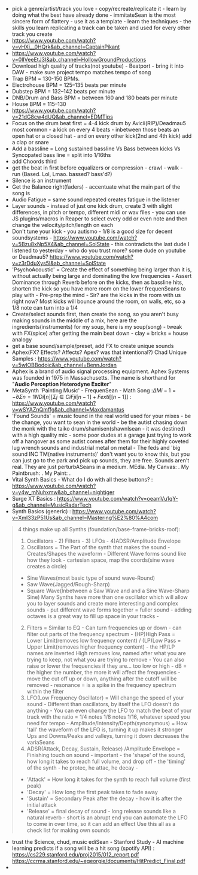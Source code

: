- pick a genre/artist/track you love - copy/recreate/replicate it - learn by doing what the best have already done - immitateSean is the most sincere form of flattery - use it as a template - learn the techniques - the skills you learn replicating a track can be taken and used for every other track you create
- https://www.youtube.com/watch?v=vHXi__0HQrk&ab_channel=CaptainPikant
- https://www.youtube.com/watch?v=0lIVeeEtJ3I&ab_channel=HollowGroundProductions
- Download high quality of tracks(not youtube) - Beatport - bring it into DAW - make sure project tempo matches tempo of song
- Trap BPM = 130-150 BPMs.
- Electrohouse BPM = 125–135 beats per minute
- Dubstep BPM = 132–142 beats per minute
- DNB/Drum and Bass BPM = between 160 and 180 beats per minute
- House BPM = 115–130
- https://www.youtube.com/watch?v=21dG8cw4dUQ&ab_channel=EDMTips
- Focus on the drum beat first = 4-4 kick drum by Avicii(RIP)/Deadmau5 most common - a kick on every 4 beats - inbetween those beats an open hat or a closed hat - and on every other kick(2nd and 4th kick) add a clap or snare
- Add a bassline = Long sustained bassline Vs Bass between kicks Vs Syncopated bass line = split into 1/16ths
- add Choords third
- get the beat in first before equalizers or compression - crawl - walk - run (Based. Lol, Lmao. bassed? bass'd?)
- Silence is an instrument 
- Get the Balance right(faders) - accentuate what the main part of the song is
- Audio Fatigue = same sound repeated creates fatigue in the listener
- Layer sounds - instead of just one kick drum, create 3 with slight differences, in pitch or tempo, different midi or wav files - you can use JS plugins/macros in Reaper to select every odd or even note and then change the velocity/pitch/length on each 
- Don't tune your kick - you autismo - 1/8 is a good size for decent soundsystems - https://www.youtube.com/watch?v=5Bzu8xNp5X4&ab_channel=SolState - this contradicts the last dude I listened to yesterday - who do you trust more? some dude on youtube or Deadmau5? https://www.youtube.com/watch?v=z3rDduXys5I&ab_channel=SolState
- 'PsychoAcoustic' = Create the effect of something being larger than it is, without actually being large and dominating the low frequencies - Assert Dominance through Reverb before on the kicks, then as bassline hits, shorten the kick so you have more room on the lower frequenSeans to play with - Pre-prep the mind - Sir? are the kicks in the room with us right now? Most kicks will bounce around the room, on walls, etc, so a 1/8 note can turn into a 1/4
- Create/select sounds first, then create the song, so you aren't busy making sounds in the middle of a mix, here are the ingredients(instruments) for my soup, here is my soup(song) - tweak with FX(spice) after getting the main beat down - clay = bricks = house analogy
- get a base sound/sample/preset, add FX to create unique sounds 
- Aphex(FX? Effects? Affects? Apex? was that intentional?) Chad Unique Samples : https://www.youtube.com/watch?v=5wIOBBodoic&ab_channel=BennJordan
- Aphex is a brand of audio signal processing equipment. Aphex Systems was founded in 1975 in Massachusetts. The name is shorthand for "**Audio Perception Heterodyne Exciter**"
- MetaSynth 'Painting Music' - FrequenSean - Math Song :$ΔMi−1 = −∂Σn=1NDi[n][Σj∈C{i}Fji[n − 1] + Fexti[[n−1]]$ : https://www.youtube.com/watch?v=wSYAZnQmffg&ab_channel=Maxdamantus
- 'Found Sounds' = music found in the real world used for your mixes - be the change, you want to sean in the world - be the autist chasing down the monk with the taiko drum/shamisen(shawnIsean - it was destined) with a high quality mic - some poor dudes at a garage just trying to work off a hangover as some autist comes after them for their highly coveted lug wrench sounds and industrial metal on metal - The feds and 'big sound INC TM(native instruments)' don't want you to know this, but you can just go to the park and pick up sounds, they are free. Sounds aren't real. They are just perturbASeans in a medium. MEdia. My Canvas: . My Paintbrush: . My Paint: .
- Vital Synth Basics - What do I do with all these buttons? : https://www.youtube.com/watch?v=y4w_mNuhxmw&ab_channel=nightiger
- Surge XT Basics : https://www.youtube.com/watch?v=oeamVu1qY-g&ab_channel=MusicRadarTech
- Synth Basics (generic) : https://www.youtube.com/watch?v=XmI33zP51Us&ab_channel=Mastering%E2%80%A4com
> 4 things make up all Synths (foundation/base-frame-bricks-roof):
> 1) Oscillators - 2) Filters - 3) LFOs - 4)ADSR/Amplitude Envelope
> 1) Oscillators = The Part of the synth that makes the sound - Creates/Shapes the waveform - Different Wave forms sound like how they look - cartesian space, map the coords(sine wave creates a circle) 
> - Sine Waves(most basic type of sound wave-Round)
> - Saw Wave(Jagged/Rough-Sharp)
> - Square Wave(Inbetween a Saw Wave and and a Sine Wave-Sharp Sine)
> Many Synths have more than one oscillator which will allow you to layer sounds and create more interesting and complex sounds - put different wave forms together = fuller sound - adding octaves is a great way to fill up space in your tracks - 
> 2) Filters = Similar to EQ - Can turn frequencies up or down - can filter out parts of the frequency spectrum - (HP)High Pass = Lower Limit(removes low frequency content) / (LP)Low Pass = Upper Limit(removes higher frequency content) -  the HP/LP names are inverted High removes low, named after what you are trying to keep, not what you are trying to remove - You can also raise or lower the frequencies if they are... too low or high - dB = the higher the number, the more it will affect the frequencies - move the cut off up or down, anything after the cutoff will be removed - resonance = is a spike in the frequency spectrum within the filter 
> 3) LFO(Low Frequency Oscillator) = Will change the speed of your sound - Different than oscillators, by itself the LFO doesn't do anything - You can even change the LFO to match the beat of your track with the ratio = 1/4 notes 1/8 notes 1/16, whatever speed you need for tempo - Amplitude/Intensity/Depth(synonymous) = How 'tall' the waveform of the LFO is, turning it up makes it stronger Ups and Downs/Peaks and valleys, turning it down decreases the variaSeans 
> 4) ADSR(Attack, Decay, Sustain, Release) /Amplitude Envelope = Finishing touch on sound - important - the 'shape' of the sound, how long it takes to reach full volume, and drop off - the 'timing' of the synth - he protec, he attac, he decay - 
> - 'Attack' = How long it takes for the synth to reach full volume (first peak)
> - 'Decay' = How long the first peak takes to fade away 
> - 'Sustain' = Secondary Peak after the decay - how it is after the initial attack
> - 'Release' = final decay of sound - long release sounds like a natural reverb - short is an abrupt end
> you can automate the LFO to come in over time, so it can add an effect 
> Use this all as a check list for making own sounds
- trust the $cience, chud, music ediSean - Stanford Study - AI machine learning predicts if a song will be a hit song (spotify API) : https://cs229.stanford.edu/proj2015/012_report.pdf https://ccrma.stanford.edu/~egeorgie/documents/HitPredict_Final.pdf 
- 